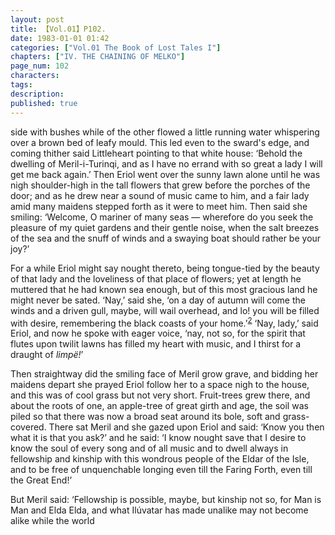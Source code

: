 ```yaml
---
layout: post
title: 【Vol.01】P102.
date: 1983-01-01 01:42
categories: ["Vol.01 The Book of Lost Tales I"]
chapters: ["IV. THE CHAINING OF MELKO"]
page_num: 102
characters: 
tags: 
description: 
published: true
---
```


<p style="text-indent: 0;">
side with bushes while of the other flowed a little running water whispering over a brown bed of leafy mould. This led even to the sward's edge, and coming thither said Littleheart pointing to that white house: ‘Behold the dwelling of Meril-i-Turinqi, and as I have no errand with so great a lady I will get me back again.’ Then Eriol went over the sunny lawn alone until he was nigh shoulder-high in the tall flowers that grew before the porches of the door; and as he drew near a sound of music came to him, and a fair lady amid many maidens stepped forth as it were to meet him. Then said she smiling: ‘Welcome, O mariner of many seas — wherefore do you seek the pleasure of my quiet gardens and their gentle noise, when the salt breezes of the sea and the snuff of winds and a swaying boat should rather be your joy?’
</p>

For a while Eriol might say nought thereto, being tongue-tied by the beauty of that lady and the loveliness of that place of flowers; yet at length he muttered that he had known sea enough, but of this most gracious land he might never be sated. ‘Nay,’ said she, ‘on a day of autumn will come the winds and a driven gull, maybe, will wail overhead, and lo! you will be filled with desire, remembering the black coasts of your home.’<SUP>[2]({{site.baseurl}}/vol01-p114)</SUP> ‘Nay, lady,’ said Eriol, and now he spoke with eager voice, ‘nay, not so, for the spirit that flutes upon twilit lawns has filled my heart with music, and I thirst for a draught of <I>limpë!</I>’

Then straightway did the smiling face of Meril grow grave, and bidding her maidens depart she prayed Eriol follow her to a space nigh to the house, and this was of cool grass but not very short. Fruit-trees grew there, and about the roots of one, an apple-tree of great girth and age, the soil was piled so that there was now a broad seat around its bole, soft and grass-covered. There sat Meril and she gazed upon Eriol and said: ‘Know you then what it is that you ask?’ and he said: ‘I know nought save that I desire to know the soul of every song and of all music and to dwell always in fellowship and kinship with this wondrous people of the Eldar of the Isle, and to be free of unquenchable longing even till the Faring Forth, even till the Great End!’

But Meril said: ‘Fellowship is possible, maybe, but kinship not so, for Man is Man and Elda Elda, and what Ilúvatar has made unalike may not become alike while the world

